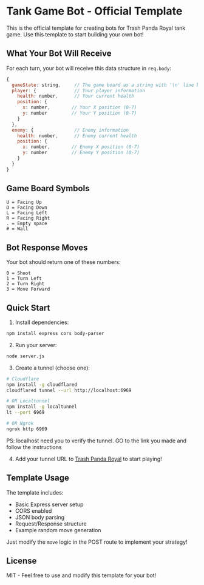 # Tank Game Bot - Official Template

This is the official template for creating bots for Trash Panda Royal tank game. Use this template to start building your own bot!

## What Your Bot Will Receive

For each turn, your bot will receive this data structure in `req.body`:
```javascript
{
  gameState: string,     // The game board as a string with '\n' line breaks
  player: {              // Your player information
    health: number,      // Your current health
    position: {
      x: number,        // Your X position (0-7)
      y: number         // Your Y position (0-7)
    }
  },
  enemy: {               // Enemy information
    health: number,      // Enemy current health
    position: {
      x: number,        // Enemy X position (0-7)
      y: number         // Enemy Y position (0-7)
    }
  }
}
```

## Game Board Symbols
```
U = Facing Up
D = Facing Down
L = Facing Left
R = Facing Right
. = Empty space
# = Wall
```

## Bot Response Moves
Your bot should return one of these numbers:
```
0 = Shoot
1 = Turn Left
2 = Turn Right
3 = Move Forward
```

## Quick Start
1. Install dependencies:
```bash
npm install express cors body-parser
```

2. Run your server:
```bash
node server.js
```

3. Create a tunnel (choose one):
```bash
# Cloudflare
npm install -g cloudflared
cloudflared tunnel --url http://localhost:6969

# OR Localtunnel
npm install -g localtunnel
lt --port 6969

# OR Ngrok
ngrok http 6969
```

PS: localhost need you to verify the tunnel. GO to the link you made and follow the instructions 

4. Add your tunnel URL to [Trash Panda Royal](https://trash-panda-royal.vercel.app/join) to start playing!

## Template Usage
The template includes:
- Basic Express server setup
- CORS enabled
- JSON body parsing
- Request/Response structure
- Example random move generation

Just modify the `move` logic in the POST route to implement your strategy!

## License
MIT - Feel free to use and modify this template for your bot!